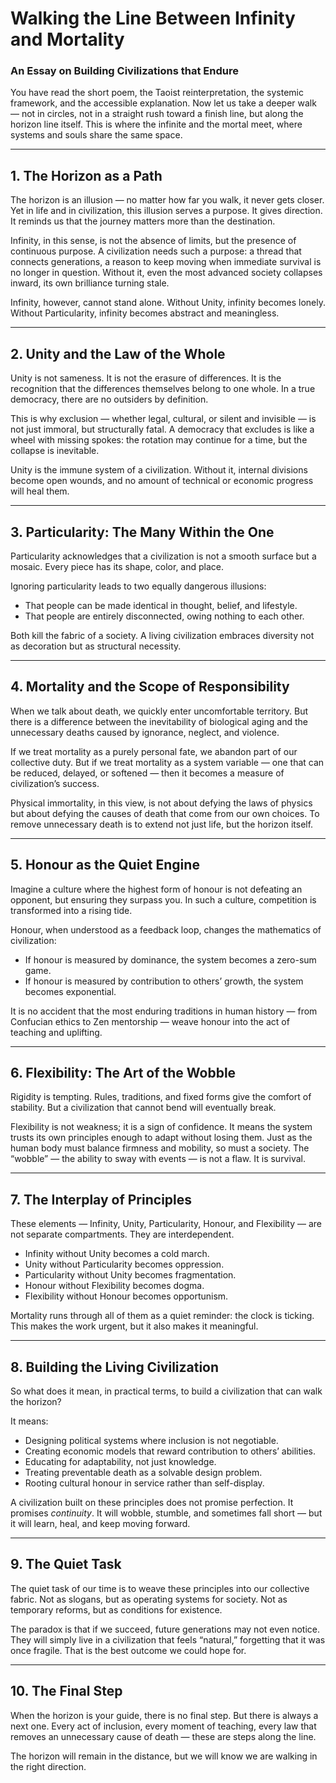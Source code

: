 # Walking the Line Between Infinity and Mortality  
### An Essay on Building Civilizations that Endure

You have read the short poem, the Taoist reinterpretation, the systemic framework, and the accessible explanation. Now let us take a deeper walk — not in circles, not in a straight rush toward a finish line, but along the horizon line itself. This is where the infinite and the mortal meet, where systems and souls share the same space.

---

## 1. The Horizon as a Path
The horizon is an illusion — no matter how far you walk, it never gets closer. Yet in life and in civilization, this illusion serves a purpose. It gives direction. It reminds us that the journey matters more than the destination.  

Infinity, in this sense, is not the absence of limits, but the presence of continuous purpose. A civilization needs such a purpose: a thread that connects generations, a reason to keep moving when immediate survival is no longer in question. Without it, even the most advanced society collapses inward, its own brilliance turning stale.

Infinity, however, cannot stand alone. Without Unity, infinity becomes lonely. Without Particularity, infinity becomes abstract and meaningless.

---

## 2. Unity and the Law of the Whole
Unity is not sameness. It is not the erasure of differences. It is the recognition that the differences themselves belong to one whole. In a true democracy, there are no outsiders by definition.  

This is why exclusion — whether legal, cultural, or silent and invisible — is not just immoral, but structurally fatal. A democracy that excludes is like a wheel with missing spokes: the rotation may continue for a time, but the collapse is inevitable.

Unity is the immune system of a civilization. Without it, internal divisions become open wounds, and no amount of technical or economic progress will heal them.

---

## 3. Particularity: The Many Within the One
Particularity acknowledges that a civilization is not a smooth surface but a mosaic. Every piece has its shape, color, and place.  

Ignoring particularity leads to two equally dangerous illusions:  
- That people can be made identical in thought, belief, and lifestyle.  
- That people are entirely disconnected, owing nothing to each other.  

Both kill the fabric of a society. A living civilization embraces diversity not as decoration but as structural necessity.

---

## 4. Mortality and the Scope of Responsibility
When we talk about death, we quickly enter uncomfortable territory. But there is a difference between the inevitability of biological aging and the unnecessary deaths caused by ignorance, neglect, and violence.  

If we treat mortality as a purely personal fate, we abandon part of our collective duty. But if we treat mortality as a system variable — one that can be reduced, delayed, or softened — then it becomes a measure of civilization’s success.  

Physical immortality, in this view, is not about defying the laws of physics but about defying the causes of death that come from our own choices. To remove unnecessary death is to extend not just life, but the horizon itself.

---

## 5. Honour as the Quiet Engine
Imagine a culture where the highest form of honour is not defeating an opponent, but ensuring they surpass you. In such a culture, competition is transformed into a rising tide.  

Honour, when understood as a feedback loop, changes the mathematics of civilization:  
- If honour is measured by dominance, the system becomes a zero-sum game.  
- If honour is measured by contribution to others’ growth, the system becomes exponential.

It is no accident that the most enduring traditions in human history — from Confucian ethics to Zen mentorship — weave honour into the act of teaching and uplifting.

---

## 6. Flexibility: The Art of the Wobble
Rigidity is tempting. Rules, traditions, and fixed forms give the comfort of stability. But a civilization that cannot bend will eventually break.  

Flexibility is not weakness; it is a sign of confidence. It means the system trusts its own principles enough to adapt without losing them. Just as the human body must balance firmness and mobility, so must a society. The “wobble” — the ability to sway with events — is not a flaw. It is survival.

---

## 7. The Interplay of Principles
These elements — Infinity, Unity, Particularity, Honour, and Flexibility — are not separate compartments. They are interdependent.  

- Infinity without Unity becomes a cold march.  
- Unity without Particularity becomes oppression.  
- Particularity without Unity becomes fragmentation.  
- Honour without Flexibility becomes dogma.  
- Flexibility without Honour becomes opportunism.  

Mortality runs through all of them as a quiet reminder: the clock is ticking. This makes the work urgent, but it also makes it meaningful.

---

## 8. Building the Living Civilization
So what does it mean, in practical terms, to build a civilization that can walk the horizon?

It means:
- Designing political systems where inclusion is not negotiable.  
- Creating economic models that reward contribution to others’ abilities.  
- Educating for adaptability, not just knowledge.  
- Treating preventable death as a solvable design problem.  
- Rooting cultural honour in service rather than self-display.  

A civilization built on these principles does not promise perfection. It promises *continuity*. It will wobble, stumble, and sometimes fall short — but it will learn, heal, and keep moving forward.

---

## 9. The Quiet Task
The quiet task of our time is to weave these principles into our collective fabric. Not as slogans, but as operating systems for society. Not as temporary reforms, but as conditions for existence.

The paradox is that if we succeed, future generations may not even notice. They will simply live in a civilization that feels “natural,” forgetting that it was once fragile. That is the best outcome we could hope for.

---

## 10. The Final Step
When the horizon is your guide, there is no final step. But there is always a next one. Every act of inclusion, every moment of teaching, every law that removes an unnecessary cause of death — these are steps along the line.

The horizon will remain in the distance, but we will know we are walking in the right direction.
